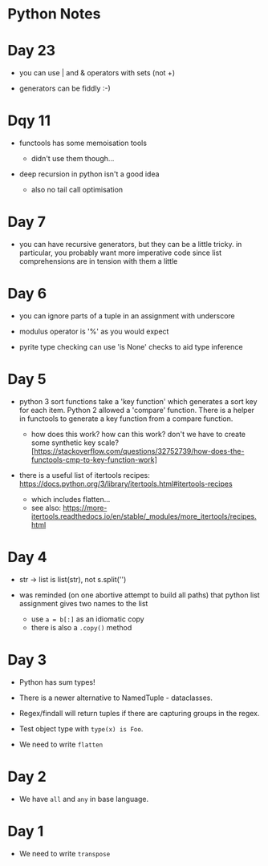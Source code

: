 # Python Notes

# Day 23

- you can use | and & operators with sets (not +)

- generators can be fiddly :-)

# Dqy 11

- functools has some memoisation tools

  - didn't use them though...

- deep recursion in python isn't a good idea
  - also no tail call optimisation

# Day 7

- you can have recursive generators, but they can be a little tricky.
  in particular, you probably want more imperative code since list
  comprehensions are in tension with them a little

# Day 6

- you can ignore parts of a tuple in an assignment with underscore

- modulus operator is '%' as you would expect

- pyrite type checking can use 'is None' checks to aid type inference

# Day 5

- python 3 sort functions take a 'key function' which generates a sort key for
  each item. Python 2 allowed a 'compare' function. There is a helper in
  functools to generate a key function from a compare function.

  - how does this work? how can this work? don\'t we have to create some
    synthetic key scale?
    [https://stackoverflow.com/questions/32752739/how-does-the-functools-cmp-to-key-function-work]

- there is a useful list of itertools recipes:
  https://docs.python.org/3/library/itertools.html#itertools-recipes
  - which includes flatten...
  - see also: https://more-itertools.readthedocs.io/en/stable/_modules/more_itertools/recipes.html

# Day 4

- str -> list is list(str), not s.split('')

- was reminded (on one abortive attempt to build all paths) that python list
  assignment gives two names to the list
  - use `a = b[:]` as an idiomatic copy
  - there is also a `.copy()` method

# Day 3

- Python has sum types!

- There is a newer alternative to NamedTuple - dataclasses.

- Regex/findall will return tuples if there are capturing groups in the regex.

- Test object type with `type(x) is Foo`.

- We need to write `flatten`

# Day 2

- We have `all` and `any` in base language.

# Day 1

- We need to write `transpose`
